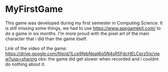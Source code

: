 # MyFirstGame
This game was developed during my first semester in Computing Science. It is still missing some things, we had to use https://www.appgamekit.com/ to do a game in six months. I'm more proud with the pixel art of the main character that i did than the game itself.

Link of the video of the game: https://drive.google.com/file/d/1Lce9febNeat6q5N4sR5FdcHELCprz5ix/view?usp=sharing
obs: the game did get slower when recorded and i couldnt do nothing about it.
